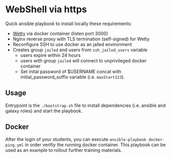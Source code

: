 # WebShell via https
Quick ansible playbook to install locally these requirements:
- [Wetty](https://github.com/butlerx/wetty) via docker container (listen port 3000)
- Nginx reverse proxy with TLS termination (self-signed) for Wetty
- Reconfigure SSH to use docker as an jailed environment
- Creates group `jailed` and users from `ssh_jailed_users` variable
    - users expire within 24 hours
    - users with group `jailed` will connect to unprivileged docker container
    - Set inital password of $USERNAME concat with initial_password_suffix variable (i.e. `maxStart123`).

## Usage
Entrypoint is the `./bootstrap.sh` file to install dependencies (i.e. ansible and galaxy roles) and start the playbook.

## Docker
After the login of your students, you can execute `ansible-playbook docker-ping.yml` in order verifiy the running docker container.
This playbook can be used as an example to rollout further training materials.